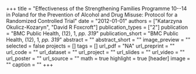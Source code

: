 +++
title = "Effectiveness of the Strengthening Families Programme 10--14 in Poland for the Prevention of Alcohol and Drug Misuse: Protocol for a Randomized Controlled Trial"
date = "2012-01-01"
authors = ["Katarzyna Okulicz-Kozaryn", "David R Foxcroft"]
publication_types = ["2"]
publication = "BMC Public Health, (12), 1, _pp. 319_"
publication_short = "BMC Public Health, (12), 1, _pp. 319_"
abstract = ""
abstract_short = ""
image_preview = ""
selected = false
projects = []
tags = []
url_pdf = "NA"
url_preprint = ""
url_code = ""
url_dataset = ""
url_project = ""
url_slides = ""
url_video = ""
url_poster = ""
url_source = ""
math = true
highlight = true
[header]
image = ""
caption = ""
+++

